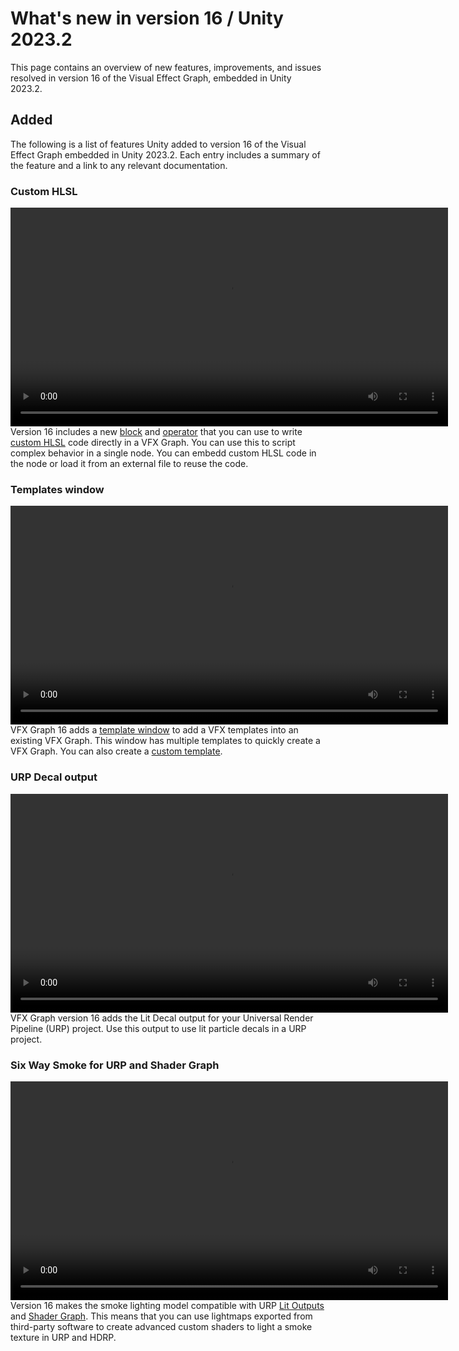 # What's new in version 16 / Unity 2023.2

This page contains an overview of new features, improvements, and issues resolved in version 16 of the Visual Effect Graph, embedded in Unity 2023.2.

## Added

The following is a list of features Unity added to version 16 of the Visual Effect Graph embedded in Unity 2023.2. Each entry includes a summary of the feature and a link to any relevant documentation.

### Custom HLSL
<video src="Images/WhatsNew_16_HLSL.mp4" title="Four-legged creatures walk in a desert as the user selects another function." width="700" height="auto" autoplay="true" loop="true" controls></video>
Version 16 includes a new [block](https://docs.unity3d.com/Packages/com.unity.visualeffectgraph@16.0/manual/Block-CustomHLSL.html) and [operator](https://docs.unity3d.com/Packages/com.unity.visualeffectgraph@16.0/manual/Operator-CustomHLSL.html) that you can use to write [custom HLSL](
https://docs.unity3d.com/Packages/com.unity.visualeffectgraph@latest/index.html?subfolder=/manual/CustomHLSL-Common.html) code directly in a VFX Graph. You can use this to script complex behavior in a single node. You can embedd custom HLSL code in the node or load it from an external file to reuse the code.    

### Templates window 
<video src="Images/WhatsNew_16_TemplateWindow.mp4" title="Several effects: Fountain, fireworks, and smoke." width="700" height="auto" autoplay="true" loop="true" controls></video>
VFX Graph 16 adds a [template window](https://docs.unity3d.com/Packages/com.unity.visualeffectgraph@16.0/manual/Templates-window.html) to add a VFX templates into an existing VFX Graph. This window has multiple templates to quickly create a VFX Graph. You can also create a [custom template](https://docs.unity3d.com/Packages/com.unity.visualeffectgraph@16.0/manual/Templates-window.html#create-a-custom-vfx-graph-template).

### URP Decal output
<video src="Images/WhatsNew_16_URPDecalOutput.mp4" title="" width="700" height="auto" autoplay="true" loop="true" controls></video>
VFX Graph version 16 adds the Lit Decal output for your Universal Render Pipeline (URP) project. Use this output to use lit particle decals in a URP project.

### Six Way Smoke for URP and Shader Graph 

<video src="Images/WhatsNew_16_URP_SmokeLighting.mp4" title="A small campfire with smoke rising from it. Flames flicker at the base, casting a warm, pulsing glow. Wisps of smoke emerge from the fire, curling and drifting upward in a turbulent, natural motion." width="700" height="auto" autoplay="true" loop="true" controls></video>
Version 16 makes the smoke lighting model compatible with URP [Lit Outputs](https://docs.unity3d.com/Packages/com.unity.visualeffectgraph@16.0/manual/Context-OutputLitSettings.html) and [Shader Graph](https://docs.unity3d.com/Packages/com.unity.visualeffectgraph@16.0/manual/sg-working-with.html). This means that you can use lightmaps exported from third-party software to create advanced custom shaders to light a smoke texture in URP and HDRP. 
